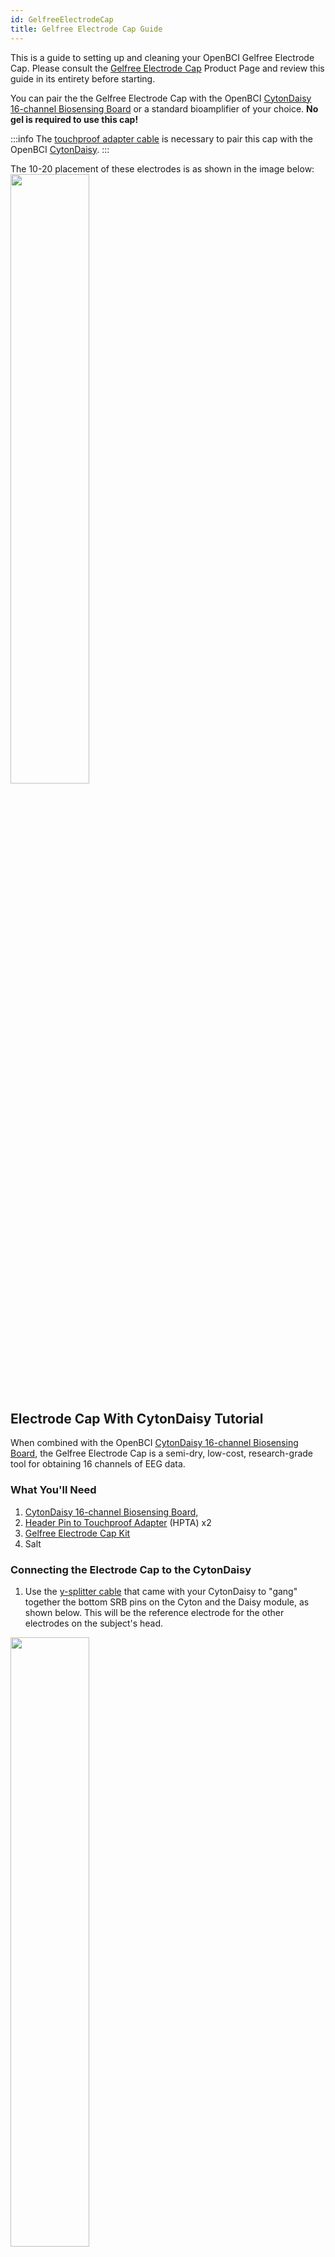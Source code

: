 ```yaml
---
id: GelfreeElectrodeCap
title: Gelfree Electrode Cap Guide
---
```


This is a guide to setting up and cleaning your OpenBCI Gelfree Electrode Cap. Please consult the [Gelfree Electrode Cap](https://shop.openbci.com/collections/frontpage/products/gelfree-bci-cap-kit?variant=40785117249694)
Product Page and review this guide in its entirety before starting.

You can pair the the Gelfree Electrode Cap with the OpenBCI [CytonDaisy 16-channel Biosensing Board](https://shop.openbci.com/collections/frontpage/products/cyton-daisy-biosensing-boards-16-channel)
or a standard bioamplifier of your choice. **No gel is required to use this cap!**

:::info
The [touchproof adapter cable](https://shop.openbci.com/collections/frontpage/products/touch-proof-electrode-cable-adapter?variant=31007211715) is necessary to pair this cap with the OpenBCI [CytonDaisy](https://shop.openbci.com/collections/frontpage/products/cyton-daisy-biosensing-boards-16-channel).
:::

The 10-20 placement of these electrodes is as shown in the image below:
<img src="https://raw.githubusercontent.com/OpenBCI/Documentation/master/website/docs/assets/HeadwareImages/Gelfree%20Electrode%20Cap%2010-20%20locations.png?raw=true" width="50%" />


## Electrode Cap With CytonDaisy Tutorial

When combined with the OpenBCI [CytonDaisy 16-channel Biosensing Board](https://shop.openbci.com/collections/frontpage/products/cyton-daisy-biosensing-boards-16-channel),
the Gelfree Electrode Cap is a semi-dry, low-cost, research-grade tool for obtaining 16 channels of EEG data.

### What You'll Need

1.  [CytonDaisy 16-channel Biosensing Board,](https://shop.openbci.com/collections/frontpage/products/cyton-daisy-biosensing-boards-16-channel)
2.  [Header Pin to Touchproof Adapter](https://shop.openbci.com/collections/frontpage/products/touch-proof-electrode-cable-adapter) (HPTA) x2
3.  [Gelfree Electrode Cap Kit](https://shop.openbci.com/collections/frontpage/products/gelfree-bci-cap-kit)
4.  Salt

### Connecting the Electrode Cap to the CytonDaisy

1. Use the [y-splitter cable](../../../GettingStarted/Boards/DaisyGS/#2-y-splitter-cable) that came with your CytonDaisy to "gang" together the bottom SRB pins on the Cyton and the Daisy module, as shown below. This will be the reference electrode for the other electrodes on the subject's head.

<img src="https://github.com/OpenBCI/Documentation/blob/master/website/docs/assets/HeadwareImages/gelfree_electrode_cap_2.jpg?raw=true" width="50%" />

2. Connect a HPTA cable to the single end of the y-splitter cable, then connect the its blue termination to the gray cable, then to the REF location of the cap, shown below.

<img src="https://github.com/OpenBCI/Documentation/blob/master/website/docs/assets/HeadwareImages/gelfree_electrode_cap_4and5and6.jpg?raw=true" width="100%" /> 

3. Connect bottom pins N1P through N8P on the Cyton to a set of HPTA cables, shown below. These pins will be channels 1-8 on the OpenBCI GUI.

<img src="https://github.com/OpenBCI/Documentation/blob/master/website/docs/assets/HeadwareImages/gelfree_electrode_cap_1.jpg?raw=true" width="50%" />

Connect top pins N1P through N8P on the Daisy module to another set of HPTA cables, shown below. These pins will be channels 9-16.

<img src="https://github.com/OpenBCI/Documentation/blob/master/website/docs/assets/HeadwareImages/gelfree_electrode_cap_3.jpg?raw=true" width="50%" />

4. Connect a HPTA cable to the bottom BIAS pin of the Cyton. The BIAS pin is used for noise cancelling. It is similar to a GROUND pin, which establishes a common ground between the Cyton board and your body, but it has some extra destructive interference noise cancelling techniques built in! Connect the blue termination of this HPTA cable to gray cable, then connect the gray cable to the GND location on the cap, shown below.

<img src="https://github.com/OpenBCI/Documentation/blob/master/website/docs/assets/HeadwareImages/gelfree_electrode_cap_7and8and9.jpg?raw=true" width="100%" />

For WHY these connections are recommended, see the [EEG explanation](../../GettingStarted/Biosensing-Setups/01-EEG-Setup.md)page.

5. After the cables are all connected as described above, make the saline solution by dissolving 1 tea spoon of sodium chloride (~6 g) into about 200 mL tap water with the cup. Soak the Hydro-linkTM sponges in the saline solution for 5-10 min.

6. Insert the Hydro-linkTM into the electrode holder of the electrode lead wire.

7. Place the cap on the subject's head. Make sure the Cz is correctly located halfway on the midline of the head. 

### Troubleshooting

#### Seeing a lot of noise? Check your electrode connections -

These steps can be done in any order:

1. The bottom BIAS pin of the Cyton **board** goes to the GND location of the **cap**. **You would use the HPTA cable to connect them.**

2. The bottom SRB pins on the Cyton and the Daisy **boards** should be "ganged together" using the split end of the y-splitter cable. 
The single end of the y-splitter cable should go to the REF location of the **cap**. **You would use the HPTA cable to connect them.**

3. The rest of the cap electrodes are completely up to you how you want to connect them to the Cyton. For example, if you want data from Fp1 (of the cap) to show up on channel 1 of the OpenBCI GUI, then connect Fp1 cable to the bottom pin N1P of the Cyton. Use the HPTA cable to connect them.

If you want Fp1 data to show up on channel 9 of the OpenBCI GUI, then connect Fp1 to the bottom pin N1P of the CytonDaisy. You can pair any cap electrode (aside from GND and REF) with any pins N1P through N8P on the Cyton and Daisy boards

Channels 1-8 on the GUI correspond to bottom pins N1P through N8P on the Cyton
Channels 9-16 on the GUI correspond to bottoms pins N1P through N8P on the Daisy.

#### Seeing high impedance values?

If you see high impedance in the GUI [Impedance Check](https://docs.openbci.com/Software/OpenBCISoftware/GUIWidgets/#other-settings), check that the Hydro-link sponges are in good contact with the scalp and that there is enough saline solution.

After more than two hours, the saline solution should be replenished. Take the hydro-link sponges out and submerge in saline solution, then re-install in the cap.

### Software

<img src="https://github.com/openbci-archive/Docs/blob/master/assets/images/GUI-V4-Screenshot.jpg?raw=true" width="50%" />

Head over to the OpenBCI GUI [tutorial](Software/OpenBCISoftware/01-OpenBCI_GUI.md) to set up your free live-streaming software!

### Use Cases for OpenBCI GUI

-   OpenBCI device owners want to visualize their brainwaves!
-   Many of the researchers, hackers and students alike who purchase OpenBCI devices want to use them to acquire data as soon as their device arrives.
-   Users use macOS, Windows and Linux to acquire data
-   Users want to filter incoming data in real time
-   Users want to make their own experiments to test their awesome theories or duplicate state of the art research at home!
-   Users struggle to get prerequisites properly installed to get data on their own from OpenBCI Cyton and Ganglion.
-   Users want to stream data into their own custom applications such as MATLAB.

### What You Can Do with OpenBCI GUI and Software Stack

-   Visualize data from every OpenBCI device: Ganglion, Cyton, Cyton with Daisy, and the WiFi Shield
-   Playback files using GUI
-   Run as a native application on macOS, Windows, and Linux.
-   Apply filters and other data processing tools to quickly clean raw data in real time
-   Use the GUI as a networking system to move data out of GUI into other apps over UDP, OSC, LSL, and Serial.
-   Send data to [MATLAB](../../Software/CompatibleThirdPartySoftware/01-Matlab.md), Neuropype (using LSL), and other [third-party softwares.](../../Software/SoftwareLanding.md)
-   Analyze data with [Python and Brainflow](ForDevelopers/01-SoftwareDevelopment.md#brainflow---python)
-   [Create a widget framework](Software/OpenBCISoftware/02_GUI_Widget_Guide.md#custom-widget) that allows users to create their own experiments.
-   Output data into a saved file for later offline processing.
-   [Customize the layout](Software/OpenBCISoftware/01-OpenBCI_GUI.md#customize-your-layout), change the gain, toggle on/off, check impedance of individual channels of the CytonDaisy board (or any connected OpenBCI board) directly in the GUI!
-   Access [OpenBCI GUI's built-in widgets](https://docs.openbci.com/docs/06Software/01-OpenBCISoftware/GUIWidgets) such as Band Power, Spectrogram, Accelerometer, EEG Head Plot, and MUCH more

    **If you just want to visualize EEG, EMG, ECG data (and do some basic analysis) and save the data to start with, download the standalone [OpenBCI GUI](https://openbci.com/index.php/downloads) and connect it to an OpenBCI Cyton, CytonDaisy, or Ganglion!**


## Electrode Cap Care and Cleaning Guide

A routine schedule for cleaning and disinfecting the Electrode
Cap ensures accurate EEG signals and the reuse of
electrodes between different participants. Furthermore, you will
preserve the excellent characteristics of your electrodes and will
ensure a long product life.

#### Cleaning and Storage

After the measurement is finished, disconnect the electrode connectors from the CytonDaisy board. Remove the electrode holders out of the bases on the cap.
1) Take the Hydro-linkTM sponges out of the holders and wash the Hydro-linkTM with tap water for at least three times, while squeezing out the water in the Hydro-linkTM during washing. Then let the Hydro-linkTM dry in air.
2) Rinse the electrode holders and the Gelfree BCI cap with tap water.
3) Ensure that everything is dry before storing in a dry place away from sunlight

Cleaning frequency-after each use.

#### Disinfection:

Disinfection should be carried out only after the cleaning procedure and when it is necessary. Please consider hygienic measures recommended by your local authorities.
It is recommended to use very low concentration of disinfectant solution to disinfect the Gelfree BCI cap, electrodes and Hydro-linkTM. Please follow the instructions provided by the manufacturer of the selected disinfectant solution. Please only apply a minimum concentration and a minimum of soaking time required. Make sure that the substances to be disinfected is fully covered with a fairly diluted disinfectant. After disinfection, thoroughly rinse the substances with water and let it dry in air.
The recommended disinfectants are as follows: Perfektan TB (Dr. Schumacher GmbH), Envirocide (Metrex), Metricide (Metrex), Cavicide (Metrex), or just diluted household bleach. If you are unable to purchase the products mentioned above brands in your region, a disinfecting product with similar proportions and active ingredients would be recommended. 

## Technical Specifications

| Metric | Values |
| ------------------------------ | --------------------------- |
| AC Impedance | <2.5 kΩ·cm2 at 10 Hz |
| DC offset voltage | <30 mV |
| Potential Drift | <±5 mV/10min |
| Electrode-scalp impedance | < 20 kΩ (at 10 Hz) |


Questions, comments, suggestions? Email [support@openbci.com](mailto:support@openbci.com)
